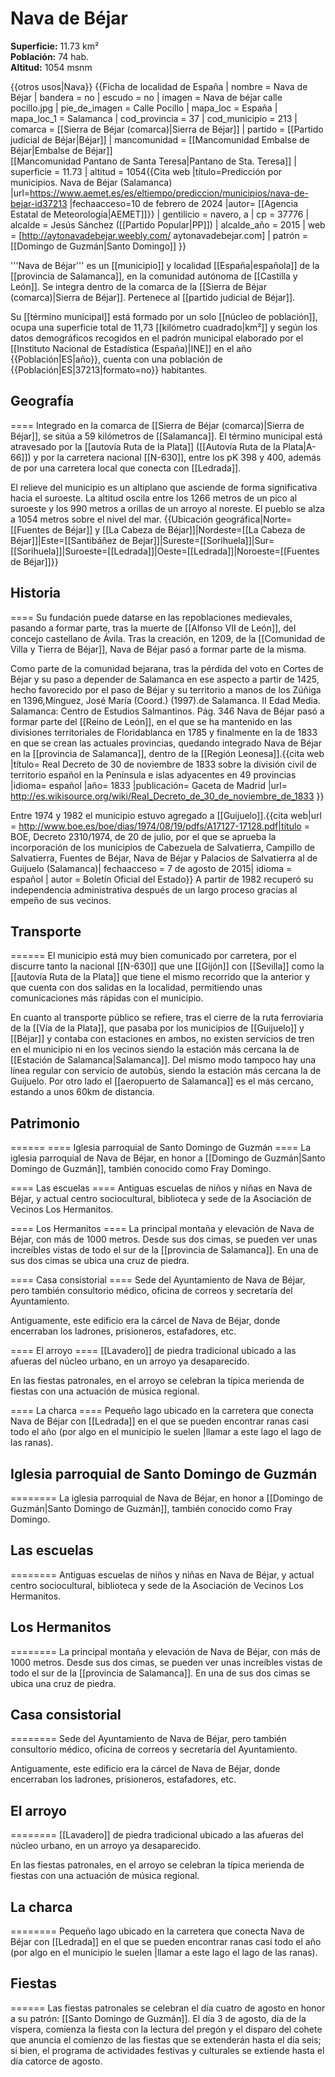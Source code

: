 # Nava de Béjar

**Superficie:** 11.73 km²  
**Población:** 74 hab.  
**Altitud:** 1054 msnm  

{{otros usos|Nava}}
{{Ficha de localidad de España
| nombre = Nava de Béjar
| bandera = no
| escudo = no
| imagen = Nava de béjar calle pocillo.jpg
| pie_de_imagen = Calle Pocillo
| mapa_loc = España
| mapa_loc_1 = Salamanca
| cod_provincia = 37
| cod_municipio = 213
| comarca = [[Sierra de Béjar (comarca)|Sierra de Béjar]]
| partido = [[Partido judicial de Béjar|Béjar]]
| mancomunidad = [[Mancomunidad Embalse de Béjar|Embalse de Béjar]]<br />[[Mancomunidad Pantano de Santa Teresa|Pantano de Sta. Teresa]]
| superficie = 11.73
| altitud = 1054<ref>{{Cita web |título=Predicción por municipios. Nava de Béjar (Salamanca) |url=https://www.aemet.es/es/eltiempo/prediccion/municipios/nava-de-bejar-id37213 |fechaacceso=10 de febrero de 2024 |autor= [[Agencia Estatal de Meteorología|AEMET]]}}</ref>
| gentilicio = navero, a 
| cp = 37776
| alcalde = Jesús Sánchez ([[Partido Popular|PP]])
| alcalde_año = 2015
| web = [http://aytonavadebejar.weebly.com/ aytonavadebejar.com] 
| patrón = [[Domingo de Guzmán|Santo Domingo]]
}}

'''Nava de Béjar''' es un [[municipio]] y localidad [[España|española]] de la [[provincia de Salamanca]], en la comunidad autónoma de [[Castilla y León]]. Se integra dentro de la comarca de la [[Sierra de Béjar (comarca)|Sierra de Béjar]]. Pertenece al [[partido judicial de Béjar]].

Su [[término municipal]] está formado por un solo [[núcleo de población]], ocupa una superficie total de 11,73&nbsp;[[kilómetro cuadrado|km²]] y según los datos demográficos recogidos en el padrón municipal elaborado por el [[Instituto Nacional de Estadística (España)|INE]] en el año {{Población|ES|año}}, cuenta con una población de {{Población|ES|37213|formato=no}} habitantes.

## Geografía

====
Integrado en la comarca de [[Sierra de Béjar (comarca)|Sierra de Béjar]], se sitúa a 59 kilómetros de [[Salamanca]]. El término municipal está atravesado por la [[autovía Ruta de la Plata]] ([[Autovía Ruta de la Plata|A-66]]) y por la carretera nacional [[N-630]], entre los pK 398 y 400, además de por una carretera local que conecta con [[Ledrada]]. 

El relieve del municipio es un altiplano que asciende de forma significativa hacia el suroeste. La altitud oscila entre los 1266 metros de un pico al suroeste y los 990 metros a orillas de un arroyo al noreste. El pueblo se alza a 1054 metros sobre el nivel del mar. 
{{Ubicación geográfica|Norte=[[Fuentes de Béjar]] y [[La Cabeza de Béjar]]|Nordeste=[[La Cabeza de Béjar]]|Este=[[Santibáñez de Bejar]]|Sureste=[[Sorihuela]]|Sur=[[Sorihuela]]|Suroeste=[[Ledrada]]|Oeste=[[Ledrada]]|Noroeste=[[Fuentes de Béjar]]}}

## Historia

====
Su fundación puede datarse en las repoblaciones medievales, pasando a formar parte, tras la muerte de [[Alfonso VII de León]], del concejo castellano de Ávila. Tras la creación, en 1209, de la [[Comunidad de Villa y Tierra de Béjar]], Nava de Béjar pasó a formar parte de la misma.

Como parte de la comunidad bejarana, tras la pérdida del voto en Cortes de Béjar y su paso a depender de Salamanca en ese aspecto a partir de 1425, hecho favorecido por el paso de Béjar y su territorio a manos de los Zúñiga en 1396,<ref>Mínguez, José María (Coord.) (1997).de Salamanca. II Edad Media. Salamanca: Centro de Estudios Salmantinos. Pág. 346</ref> Nava de Béjar pasó a formar parte del [[Reino de León]], en el que se ha mantenido en las divisiones territoriales de Floridablanca en 1785 y finalmente en la de 1833 en que se crean las actuales provincias, quedando integrado Nava de Béjar en la [[provincia de Salamanca]], dentro de la [[Región Leonesa]].<ref>{{cita web |título= Real Decreto de 30 de noviembre de 1833 sobre la división civil de territorio español en la Península e islas adyacentes en 49 provincias |idioma= español |año= 1833 |publicación= Gaceta de Madrid |url= http://es.wikisource.org/wiki/Real_Decreto_de_30_de_noviembre_de_1833 }}</ref>

Entre 1974 y 1982 el municipio estuvo agregado a [[Guijuelo]].<ref>{{cita web|url = http://www.boe.es/boe/dias/1974/08/19/pdfs/A17127-17128.pdf|título = BOE, Decreto 2310/1974, de 20 de julio, por el que se aprueba la incorporación de los municipios de Cabezuela de Salvatierra, Campillo de Salvatierra, Fuentes de Béjar, Nava de Béjar y Palacios de Salvatierra al de Guijuelo (Salamanca)| fechaacceso = 7 de agosto de 2015| idioma = español | autor = Boletín Oficial del Estado}}</ref> A partir de 1982 recuperó su independencia administrativa después de un largo proceso gracias al empeño de sus vecinos.

## Transporte

======
El municipio está muy bien comunicado por carretera, por el discurre tanto la nacional [[N-630]] que une [[Gijón]] con [[Sevilla]] como la [[autovía Ruta de la Plata]] que tiene el mismo recorrido que la anterior y que cuenta con dos salidas en la localidad, permitiendo unas comunicaciones más rápidas con el municipio.

En cuanto al transporte público se refiere, tras el cierre de la ruta ferroviaria de la [[Vía de la Plata]], que pasaba por los municipios de [[Guijuelo]] y [[Béjar]] y contaba con estaciones en ambos, no existen servicios de tren en el municipio ni en los vecinos siendo la estación más cercana la de [[Estación de Salamanca|Salamanca]]. Del mismo modo tampoco hay una línea regular con servicio de autobús, siendo la estación más cercana la de Guijuelo. Por otro lado el [[aeropuerto de Salamanca]] es el más cercano, estando a unos 60km de distancia.

## Patrimonio

======
==== Iglesia parroquial de Santo Domingo de Guzmán ====
La iglesia parroquial de Nava de Béjar, en honor a [[Domingo de Guzmán|Santo Domingo de Guzmán]], también conocido como Fray Domingo.

==== Las escuelas ====
Antiguas escuelas de niños y niñas en Nava de Béjar, y actual centro sociocultural, biblioteca y sede de la Asociación de Vecinos Los Hermanitos.

==== Los Hermanitos ====
La principal montaña y elevación de Nava de Béjar, con más de 1000 metros. Desde sus dos cimas, se pueden ver unas increíbles vistas de todo el sur de la [[provincia de Salamanca]]. En una de sus dos cimas se ubica una cruz de piedra.

==== Casa consistorial ====
Sede del Ayuntamiento de Nava de Béjar, pero también consultorio médico, oficina de correos y secretaría del Ayuntamiento.

Antiguamente, este edificio era la cárcel de Nava de Béjar, donde encerraban los ladrones, prisioneros, estafadores, etc.

==== El arroyo ====
[[Lavadero]] de piedra tradicional ubicado a las afueras del núcleo urbano, en un arroyo ya desaparecido.

En las fiestas patronales, en el arroyo se celebran la típica merienda de fiestas con una actuación de música regional.

==== La charca ====
Pequeño lago ubicado en la carretera que conecta Nava de Béjar con [[Ledrada]] en el que se pueden encontrar ranas casi todo el año (por algo en el municipio le suelen |llamar a este lago el lago de las ranas).

## Iglesia parroquial de Santo Domingo de Guzmán

========
La iglesia parroquial de Nava de Béjar, en honor a [[Domingo de Guzmán|Santo Domingo de Guzmán]], también conocido como Fray Domingo.

## Las escuelas

========
Antiguas escuelas de niños y niñas en Nava de Béjar, y actual centro sociocultural, biblioteca y sede de la Asociación de Vecinos Los Hermanitos.

## Los Hermanitos

========
La principal montaña y elevación de Nava de Béjar, con más de 1000 metros. Desde sus dos cimas, se pueden ver unas increíbles vistas de todo el sur de la [[provincia de Salamanca]]. En una de sus dos cimas se ubica una cruz de piedra.

## Casa consistorial

========
Sede del Ayuntamiento de Nava de Béjar, pero también consultorio médico, oficina de correos y secretaría del Ayuntamiento.

Antiguamente, este edificio era la cárcel de Nava de Béjar, donde encerraban los ladrones, prisioneros, estafadores, etc.

## El arroyo

========
[[Lavadero]] de piedra tradicional ubicado a las afueras del núcleo urbano, en un arroyo ya desaparecido.

En las fiestas patronales, en el arroyo se celebran la típica merienda de fiestas con una actuación de música regional.

## La charca

========
Pequeño lago ubicado en la carretera que conecta Nava de Béjar con [[Ledrada]] en el que se pueden encontrar ranas casi todo el año (por algo en el municipio le suelen |llamar a este lago el lago de las ranas).

## Fiestas

======
Las fiestas patronales se celebran el día cuatro de agosto en honor a su patrón: [[Santo Domingo de Guzmán]]. El día 3 de agosto, día de la víspera, comienza la fiesta con la lectura del pregón y el disparo del cohete que anuncia el comienzo de las fiestas que se extenderán hasta el día seis; si bien, el programa de actividades festivas y culturales se extiende hasta el día catorce de agosto.